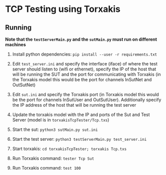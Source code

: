 # TCP Testing using Torxakis

## Running

**Note that the `testServerMain.py` and the `sutMain.py` must run on different machines**

1. Install python dependencies: `pip install --user -r requirements.txt`

2. Edit `test_server.ini` and specify the interface (iface) of where the test server should listen to (wifi or ethernet), specify the IP of the host that will be running the SUT and the port for communicating with Torxakis (in the Torxakis model this would be the port for channels InSutNet and OutSutNet)

3. Edit `sut.ini` and specify the Torxakis port (in Torxakis model this would be the port for channels InSutUser and OutSutUser). Additionally specify the IP address of the host that will be running the test server

4. Update the torxakis model with the IP and ports of the Sut and Test Server (model is in `torxakisTcpTester/Tcp.txs`)

5. Start the sut: `python3 sutMain.py sut.ini`

6. Start the test server: `python3 testServerMain.py test_server.ini`

7. Start torxakis: `cd torxakisTcpTester; torxakis Tcp.txs`

8. Run Torxakis command: `tester Tcp Sut`

9. Run Torxakis command: `test 100`
